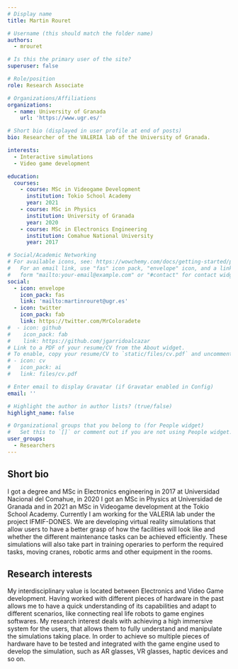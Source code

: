 ```yaml
---
# Display name
title: Martin Rouret

# Username (this should match the folder name)
authors:
  - mrouret

# Is this the primary user of the site?
superuser: false

# Role/position
role: Research Associate

# Organizations/Affiliations
organizations:
  - name: University of Granada
    url: 'https://www.ugr.es/'

# Short bio (displayed in user profile at end of posts)
bio: Researcher of the VALERIA lab of the University of Granada.

interests:
  - Interactive simulations
  - Video game development

education:
  courses:
    - course: MSc in Videogame Development
      institution: Tokio School Academy
      year: 2021
    - course: MSc in Physics
      institution: University of Granada
      year: 2020
    - course: MSc in Electronics Engineering
      institution: Comahue National University
      year: 2017

# Social/Academic Networking
# For available icons, see: https://wowchemy.com/docs/getting-started/page-builder/#icons
#   For an email link, use "fas" icon pack, "envelope" icon, and a link in the
#   form "mailto:your-email@example.com" or "#contact" for contact widget.
social:
  - icon: envelope
    icon_pack: fas
    link: 'mailto:martinrouret@ugr.es'
  - icon: twitter
    icon_pack: fab
    link: https://twitter.com/MrColoradete
#  - icon: github
#    icon_pack: fab
#    link: https://github.com/jgarridoalcazar  
# Link to a PDF of your resume/CV from the About widget.
# To enable, copy your resume/CV to `static/files/cv.pdf` and uncomment the lines below.
# - icon: cv
#   icon_pack: ai
#   link: files/cv.pdf

# Enter email to display Gravatar (if Gravatar enabled in Config)
email: ''

# Highlight the author in author lists? (true/false)
highlight_name: false

# Organizational groups that you belong to (for People widget)
#   Set this to `[]` or comment out if you are not using People widget.
user_groups:
  - Researchers
---
```


## Short bio

I got a degree and MSc in Electronics engineering in 2017 at Universidad Nacional del Comahue, in 2020 I got an MSc in Physics at Universidad de Granada and in 2021 an MSc in Videogame development at the Tokio School Academy.
Currently I am working for the VALERIA lab under the project IFMIF-DONES. We are developing virtual reality simulations that allow users to have a better grasp of how the facilities will look like and whether the different maintenance tasks can be achieved efficiently. These simulations will also take part in training operaries to perform the required tasks, moving cranes, robotic arms and other equipment in the rooms.

## Research interests

My interdisciplinary value is located between Electronics and Video Game development. Having worked with different pieces of hardware in the past allows me to have a quick understanding of its capabilities and adapt to different scenarios, like connecting real life robots to game engines softwares. My research interest deals with achieving a high immersive system for the users, that allows them to fully understand and manipulate the simulations taking place.
In order to achieve so multiple pieces of hardware have to be tested and integrated with the game engine used to develop the simulation, such as AR glasses, VR glasses, haptic devices and so on.
